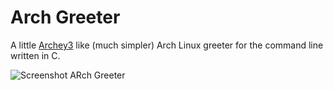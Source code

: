 # Arch Greeter

A little [Archey3](https://github.com/lclarkmichalek/archey3) like (much simpler) Arch Linux greeter for the command line written in C.

![Screenshot ARch Greeter](https://res.cloudinary.com/grubersjoe/image/upload/v1542628336/portfolio/arch-greeter.jpg "Screenshot")
